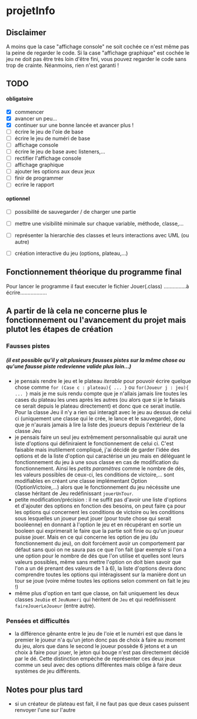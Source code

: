 # projetInfo

## Disclaimer
A moins que la case "affichage console" ne soit cochée ce n'est même pas la peine de regarder le code.
Si la case "affichage graphique" est cochée le jeu ne doit pas être très loin d'être fini, vous pouvez regarder le code sans trop de crainte.
Néanmoins, rien n'est garanti !

## TODO

#### obligatoire
- [x] commencer
- [x] avancer un peu...
- [x] continuer sur une bonne lancée et avancer plus !
- [ ] écrire le jeu de l'oie de base
- [ ] écrire le jeu de numéri de base
- [ ] affichage console
- [ ] écrire le jeu de base avec listeners,...
- [ ] rectifier l'affichage console
- [ ] affichage graphique
- [ ] ajouter les options aux deux jeux
- [ ] finir de programmer
- [ ] ecrire le rapport

#### optionnel
- [ ] possibilité de sauvegarder / de charger une partie
- [ ] mettre une visibilité minimale sur chaque variable, méthode, classe,...
- [ ] représenter la hierarchie des classes et leurs interactions avec UML (ou autre)
- [ ] création interactive du jeu (options, plateau,...)


## Fonctionnement théorique du programme final
Pour lancer le programme il faut executer le fichier Jouer(.class) 
...............à écrire..................

## A partir de là cela ne concerne plus le fonctionnement ou l'avancement du projet mais plutot les étapes de création

### Fausses pistes
##### (il est possible qu'il y ait plusieurs fausses pistes sur la même chose ou qu'une fausse piste redevienne valide plus loin...)

- je pensais rendre le jeu et le plateau *iterable* pour pouvoir écrire quelque chose comme `for (Case c : plateau){ ... }` ou `for(Joueur j : jeu){ ... }` mais je me suis rendu compte que je n'allais jamais lire toutes les cases du plateau les unes après les autres (ou alors que si je le faisais ce serait depuis le plateau directement) et donc que ce serait inutile. Pour la classe Jeu il n'y a rien qui interagit avec le jeu au dessus de celui ci (uniquement une classe qui le crée, le lance et le sauvegarde), donc que je n'aurais jamais à lire la liste des joueurs depuis l'extérieur de la classe Jeu
- je pensais faire un seul jeu extrêmement personnalisable qui aurait une liste d'options qui définiraient le fonctionnement de celui ci. C'est faisable mais inutilement compliqué, j'ai décidé de garder l'idée des options et de la liste d'option qui caractérise un jeu mais en déléguant le fonctionnement du jeu à une sous classe en cas de modification du fonctionnement. Ainsi les *petits paramètres* comme le nombre de dés, les valeurs possibles de ceux-ci, les conditions de victoire,... sont modifiables en créant une classe implémentant Option (OptionVictoire,...) alors que le fonctionnement du jeu nécéssite une classe héritant de Jeu redéfinissant `jouerUnTour`.
- petite modification/précision : il ne suffit pas d'avoir une liste d'options et d'ajouter des options en fonction des besoins, on peut faire ça pour les options qui concernent les conditions de victoire ou les conditions sous lesquelles un joueur peut jouer (pour toute chose qui serait booléenne) en donnant à l'option le jeu et en récupérant en sortie un booleen qui exprimerait le faire que la partie soit finie ou qu'un joueur puisse jouer. Mais en ce qui concerne les option de jeu (du fonctionnement du jeu), on doit forcément avoir un comportement par défaut sans quoi on ne saura pas ce que l'on fait (par exemple si l'on a une option pour le nombre de dés que l'on utilise et quelles sont leurs valeurs possibles, même sans mettre l'option on doit bien savoir que l'on a un dé prenant des valeurs de 1 à 6), la liste d'options devra donc comprendre toutes les options qui intéragissent sur la manière dont un tour se joue (voire même toutes les options selon comment on fait le jeu !)
- même plus d'option en tant que classe, on fait uniquement les deux classes `JeuOie` et `JeuNumeri` qui héritent de `Jeu` et qui redéfinissent `faireJouerLeJoueur` (entre autre).

### Pensées et difficultés

- la différence gênante entre le jeu de l'oie et le numéri est que dans le premier le joueur n'a qu'un jeton donc pas de choix à faire au moment du jeu, alors que dans le second le joueur possède 6 jetons et a un choix à faire pour jouer, le jeton qui bouge n'est pas directement décidé par le dé. Cette distinction empèche de représenter ces deux jeux comme un seul avec des options différentes mais oblige à faire deux systèmes de jeu différents.


## Notes pour plus tard
- si un créateur de plateau est fait, il ne faut pas que deux cases puissent renvoyer l'une sur l'autre